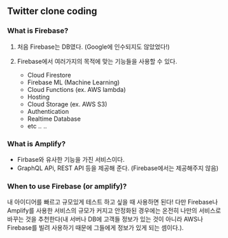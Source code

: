 ## Twitter clone coding

### What is Firebase?

1. 처음 Firebase는 DB였다. (Google에 인수되지도 않았었다!)

2. Firebase에서 여러가지의 목적에 맞는 기능들을 사용할 수 있다.
   - Cloud Firestore
   - Firebase ML (Machine Learning)
   - Cloud Functions (ex. AWS lambda)
   - Hosting
   - Cloud Storage (ex. AWS S3)
   - Authentication
   - Realtime Database
   - etc .. ..



### What is Amplify?

* Firbase와 유사한 기능을 가진 서비스이다.
* GraphQL APi, REST API 등을 제공해 준다. (Firebase에서는 제공해주지 않음)



### When to use Firebase (or amplify)?

내 아이디어를 빠르고 규모있게 테스트 하고 싶을 때 사용하면 된다! 다만 Firebase나 Amplify를 사용한 서비스의 규모가 커지고 안정화된 경우에는 온전히 나만의 서비스로 바꾸는 것을 추천한다(내 서버나 DB에 고객들 정보가 있는 것이 아니라 AWS나 Firebase를 빌려 사용하기 때문에 그들에게 정보가 있게 되는 셈이다.).

